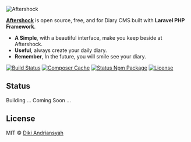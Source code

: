 ![Aftershock](http://i.imgur.com/nXTL6o6.png)

**[Aftershock](https://dikiaap.id)** is open source, free, and for Diary CMS built with **Laravel PHP Framework**.

* **A Simple**, with a beautiful interface, make you keep beside at Aftershock.
* **Useful**, always create your daily diary.
* **Remember**, In the future, you will smile see your diary.

[![Build Status](https://api.travis-ci.org/dikiaap/aftershock.svg)](https://travis-ci.org/dikiaap/aftershock)
[![Composer Cache](https://shield.with.social/cc/github/dikiaap/aftershock/master.svg)](https://packagist.org/packages/laravel/framework)
[![Status Npm Package](https://david-dm.org/dikiaap/aftershock.svg)](https://david-dm.org/dikiaap/aftershock)
[![License](https://img.shields.io/badge/license-MIT-blue.svg)](https://github.com/dikiaap/aftershock)

## Status

Building ... Coming Soon ...

## License

MIT © [Diki Andriansyah](https://dikiaap.id)